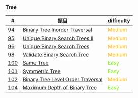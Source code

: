### Tree

| #                     | 题目                                                | difficulty                                 |
| --------------------- | --------------------------------------------------- | ------------------------------------------ |
| [94](0094/README.md)  | [Binary Tree Inorder Traversal](0094/README.md)     | <span style='color:#FFB90F;'>Medium</span> |
| [95](0095/README.md)  | [Unique Binary Search Trees II](0095/README.md)     | <span style='color:#FFB90F;'>Medium</span> |
| [96](0096/README.md)  | [Unique Binary Search Trees](0096/README.md)        | <span style='color:#FFB90F;'>Medium</span> |
| [98](0098/README.md)  | [Validate Binary Search Tree](0098/README.md)       | <span style='color:#FFB90F;'>Medium</span> |
| [100](0100/README.md) | [Same Tree](0100/README.md)                         | <span style='color: #76EE00;'>Easy</span>  |
| [101](0101/README.md) | [Symmetric Tree](0101/README.md)                    | <span style='color: #76EE00;'>Easy</span>  |
| [102](0102/README.md) | [Binary Tree Level Order Traversal](0102/README.md) | <span style='color:#FFB90F;'>Medium</span> |
| [104](0104/README.md) | [Maximum Depth of Binary Tree](0104/README.md)      | <span style='color: #76EE00;'>Easy</span>  |

